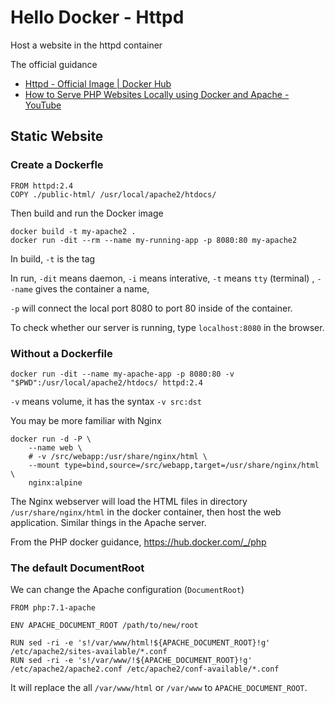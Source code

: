 # Hello Docker - Httpd

Host a website in the httpd container 

The official guidance 

- [Httpd - Official Image | Docker Hub](https://hub.docker.com/_/httpd)
- [How to Serve PHP Websites Locally using Docker and Apache - YouTube](https://www.youtube.com/watch?v=aAwBSuldn_U&t=262s)

## Static Website 

### Create a Dockerfle 

```
FROM httpd:2.4
COPY ./public-html/ /usr/local/apache2/htdocs/
```

Then build and run the Docker image 

```
docker build -t my-apache2 .
docker run -dit --rm --name my-running-app -p 8080:80 my-apache2
```

In build, `-t` is the tag 

In run, `-dit` means daemon, `-i` means interative, `-t` means `tty` (terminal) , `--name` gives the container a name, 

`-p` will connect the local port 8080 to port 80 inside of the container. 

To check whether our server is running, type `localhost:8080` in the browser. 

### Without a Dockerfile 

```
docker run -dit --name my-apache-app -p 8080:80 -v "$PWD":/usr/local/apache2/htdocs/ httpd:2.4
```

`-v` means volume, it has the syntax `-v src:dst` 

You may be more familiar with Nginx 

```
docker run -d -P \
    --name web \
    # -v /src/webapp:/usr/share/nginx/html \
    --mount type=bind,source=/src/webapp,target=/usr/share/nginx/html \
    nginx:alpine
```

The Nginx webserver will load the HTML files in directory `/usr/share/nginx/html` in the docker container, then host the web application. Similar things in the Apache server. 

From the PHP docker guidance, https://hub.docker.com/_/php

### The default DocumentRoot 

We can change the Apache configuration (``DocumentRoot``) 

```
FROM php:7.1-apache

ENV APACHE_DOCUMENT_ROOT /path/to/new/root

RUN sed -ri -e 's!/var/www/html!${APACHE_DOCUMENT_ROOT}!g' /etc/apache2/sites-available/*.conf
RUN sed -ri -e 's!/var/www/!${APACHE_DOCUMENT_ROOT}!g' /etc/apache2/apache2.conf /etc/apache2/conf-available/*.conf
```

It will replace the all `/var/www/html` or `/var/www` to `APACHE_DOCUMENT_ROOT`. 

